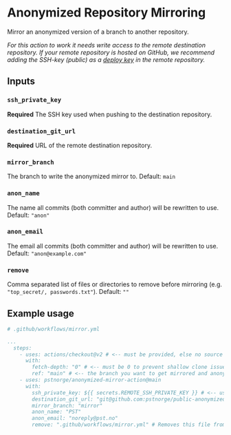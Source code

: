 # Anonymized Repository Mirroring
Mirror an anonymized version of a branch to another repository.

_For this action to work it needs write access to the remote destination repository. If your remote repository is hosted on GitHub, we recommend adding the SSH-key (public) as a [deploy key](https://docs.github.com/en/free-pro-team@latest/developers/overview/managing-deploy-keys#deploy-keys) in the remote repository._

## Inputs

### `ssh_private_key`

**Required** The SSH key used when pushing to the destination repository.

### `destination_git_url`

**Required** URL of the remote destination repository.

### `mirror_branch`

The branch to write the anonymized mirror to. Default: `main`

### `anon_name`

The name all commits (both committer and author) will be rewritten to use. Default: `"anon"`

### `anon_email`

The email all commits (both committer and author) will be rewritten to use. Default: `"anon@example.com"`

### `remove`

Comma separated list of files or directories to remove before mirroring (e.g. `"top_secret/, passwords.txt"`). Default: `""`

## Example usage

```yaml
# .github/workflows/mirror.yml

...
  steps:
    - uses: actions/checkout@v2 # <-- must be provided, else no source repo is provided to anonymized-mirror-action
      with:
        fetch-depth: "0" # <-- must be 0 to prevent shallow clone issues
        ref: "main" # <-- the branch you want to get mirrored and anonymized
    - uses: pstnorge/anonymized-mirror-action@main
      with:
        ssh_private_key: ${{ secrets.REMOTE_SSH_PRIVATE_KEY }} # <-- use GitHub secrets for the SSH key
        destination_git_url: "git@github.com:pstnorge/public-anonymized-repo.git"
        mirror_branch: "mirror"
        anon_name: "PST"
        anon_email: "noreply@pst.no"
        remove: ".github/workflows/mirror.yml" # Removes this file from the anonymized mirror
```
